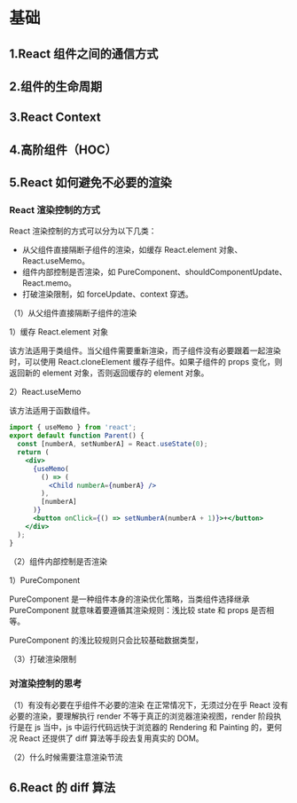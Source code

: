 # 基础

## 1.React 组件之间的通信方式

## 2.组件的生命周期

## 3.React Context

## 4.高阶组件（HOC）

## 5.React 如何避免不必要的渲染

### React 渲染控制的方式

React 渲染控制的方式可以分为以下几类：

- 从父组件直接隔断子组件的渲染，如缓存 React.element 对象、React.useMemo。
- 组件内部控制是否渲染，如 PureComponent、shouldComponentUpdate、React.memo。
- 打破渲染限制，如 forceUpdate、context 穿透。

（1）从父组件直接隔断子组件的渲染

1）缓存 React.element 对象

该方法适用于类组件。当父组件需要重新渲染，而子组件没有必要跟着一起渲染时，可以使用 React.cloneElement 缓存子组件。如果子组件的 props 变化，则返回新的 element 对象，否则返回缓存的 element 对象。

2）React.useMemo

该方法适用于函数组件。

```jsx
import { useMemo } from 'react';
export default function Parent() {
  const [numberA, setNumberA] = React.useState(0);
  return (
    <div>
      {useMemo(
        () => (
          <Child numberA={numberA} />
        ),
        [numberA]
      )}
      <button onClick={() => setNumberA(numberA + 1)}>+</button>
    </div>
  );
}
```

（2）组件内部控制是否渲染

1）PureComponent

PureComponent 是一种组件本身的渲染优化策略，当类组件选择继承 PureComponent 就意味着要遵循其渲染规则：浅比较 state 和 props 是否相等。

PureComponent 的浅比较规则只会比较基础数据类型，

（3）打破渲染限制

### 对渲染控制的思考

（1）有没有必要在乎组件不必要的渲染
在正常情况下，无须过分在乎 React 没有必要的渲染，要理解执行 render 不等于真正的浏览器渲染视图，render 阶段执行是在 js 当中，js 中运行代码远快于浏览器的 Rendering 和 Painting 的，更何况 React 还提供了 diff 算法等手段去复用真实的 DOM。

（2）什么时候需要注意渲染节流

## 6.React 的 diff 算法
